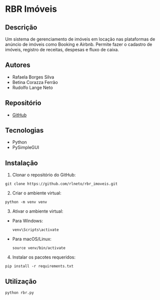 # RBR Imóveis

## Descrição

Um sistema de gerenciamento de imóveis em locação nas plataformas de anúncio de imóveis como Booking e Airbnb.
Permite fazer o cadastro de imóveis, registro de receitas, despesas e fluxo de caixa.

## Autores

- Rafaela Borges Silva
- Betina Corazza Ferrão
- Rudolfo Lange Neto

## Repositório

- [GitHub](https://github.com/rlneto/rbr_imoveis)

## Tecnologias

- Python
- PySimpleGUI

## Instalação

1. Clonar o repositório do GitHub:

  ```shell
  git clone https://github.com/rlneto/rbr_imoveis.git
  ```

2. Criar o ambiente virtual:

  ```shell
  python -m venv venv
  ```

3. Ativar o ambiente virtual:

  - Para Windows:

    ```shell
    venv\Scripts\activate
    ```

  - Para macOS/Linux:

    ```shell
    source venv/bin/activate
    ```

4. Instalar os pacotes requeridos:

  ```shell
  pip install -r requirements.txt
  ```

## Utilização

```shell
python rbr.py
```
